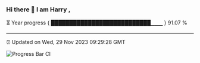 ### Hi there 👋 I am Harry , 

⏳ Year progress { ███████████████████████████▁▁▁ } 91.07 %

---

⏰ Updated on Wed, 29 Nov 2023 09:29:28 GMT

![Progress Bar CI](https://github.com/duykhang68/duykhang68/workflows/Progress%20Bar%20CI/badge.svg)
